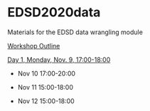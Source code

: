 # EDSD2020data

Materials for the EDSD data wrangling module

[Workshop Outline](https://timriffe.github.io/EDSD2020data)

[Day 1, Monday, Nov. 9, 17:00-18:00](https://timriffe.github.io/EDSD2020data/Day1)

- Nov 10 17:00-20:00

- Nov 11 15:00-18:00

- Nov 12 15:00-18:00